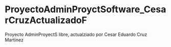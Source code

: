 # ProyectoAdminProyctSoftware_CesarCruzActualizadoF
Proyecto AdminProyectS libre, actualziado por Cesar Eduardo Cruz Martinez
